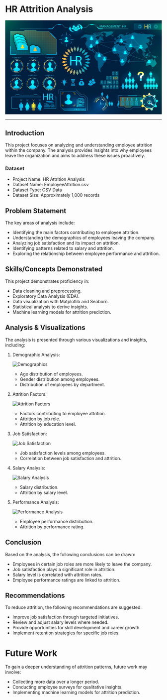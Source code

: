 # HR Attrition Analysis

![](https://github.com/Zameer1040/HR_Analysis/blob/main/HR_Banner.jpg)

---

## Introduction

This project focuses on analyzing and understanding employee attrition within the company. The analysis provides insights into why employees leave the organization and aims to address these issues proactively.

### Dataset

- Project Name: HR Attrition Analysis
- Dataset Name: EmployeeAttrition.csv
- Dataset Type: CSV Data
- Dataset Size: Approximately 1,000 records

## Problem Statement

The key areas of analysis include:

- Identifying the main factors contributing to employee attrition.
- Understanding the demographics of employees leaving the company.
- Analyzing job satisfaction and its impact on attrition.
- Identifying patterns related to salary and attrition.
- Exploring the relationship between employee performance and attrition.

## Skills/Concepts Demonstrated

This project demonstrates proficiency in:

- Data cleaning and preprocessing.
- Exploratory Data Analysis (EDA).
- Data visualization with Matplotlib and Seaborn.
- Statistical analysis to derive insights.
- Machine learning models for attrition prediction.

## Analysis & Visualizations

The analysis is presented through various visualizations and insights, including:

1. Demographic Analysis:

   ![Demographics](https://github.com/YourUsername/HR_Attrition_Analysis/blob/main/demographics.png)

   - Age distribution of employees.
   - Gender distribution among employees.
   - Distribution of employees by department.

2. Attrition Factors:

   ![Attrition Factors](https://github.com/YourUsername/HR_Attrition_Analysis/blob/main/attrition_factors.png)

   - Factors contributing to employee attrition.
   - Attrition by job role.
   - Attrition by education level.

3. Job Satisfaction:

   ![Job Satisfaction](https://github.com/YourUsername/HR_Attrition_Analysis/blob/main/job_satisfaction.png)

   - Job satisfaction levels among employees.
   - Correlation between job satisfaction and attrition.

4. Salary Analysis:

   ![Salary Analysis](https://github.com/YourUsername/HR_Attrition_Analysis/blob/main/salary_analysis.png)

   - Salary distribution.
   - Attrition by salary level.

5. Performance Analysis:

   ![Performance Analysis](https://github.com/YourUsername/HR_Attrition_Analysis/blob/main/performance_analysis.png)

   - Employee performance distribution.
   - Attrition by performance rating.

## Conclusion

Based on the analysis, the following conclusions can be drawn:

- Employees in certain job roles are more likely to leave the company.
- Job satisfaction plays a significant role in attrition.
- Salary level is correlated with attrition rates.
- Employee performance ratings are linked to attrition.

## Recommendations

To reduce attrition, the following recommendations are suggested:

- Improve job satisfaction through targeted initiatives.
- Review and adjust salary levels where needed.
- Provide opportunities for skill development and career growth.
- Implement retention strategies for specific job roles.

# Future Work

To gain a deeper understanding of attrition patterns, future work may involve:

- Collecting more data over a longer period.
- Conducting employee surveys for qualitative insights.
- Implementing machine learning models for attrition prediction.
